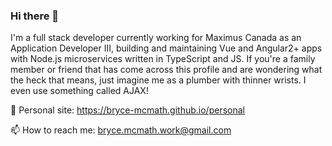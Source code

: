 ### Hi there 👋

I'm a full stack developer currently working for Maximus Canada as an Application Developer III, building and maintaining Vue and Angular2+ apps with Node.js microservices written in TypeScript and JS. If you're a family member or friend that has come across this profile and are wondering what the heck that means, just imagine me as a plumber with thinner wrists. I even use something called AJAX!

🤖 Personal site: https://bryce-mcmath.github.io/personal

📫 How to reach me: bryce.mcmath.work@gmail.com

